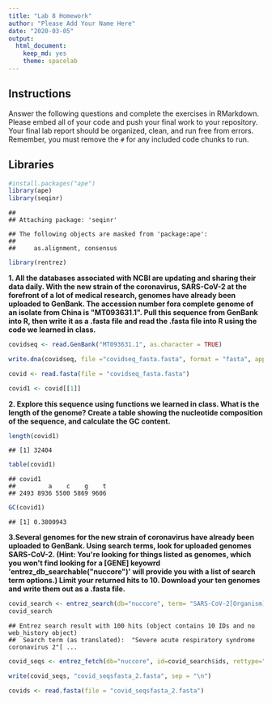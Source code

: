 ```yaml
---
title: "Lab 8 Homework"
author: "Please Add Your Name Here"
date: "2020-03-05"
output:
  html_document: 
    keep_md: yes
    theme: spacelab
---
```




## Instructions
Answer the following questions and complete the exercises in RMarkdown. Please embed all of your code and push your final work to your repository. Your final lab report should be organized, clean, and run free from errors. Remember, you must remove the `#` for any included code chunks to run.  

## Libraries


```r
#install.packages("ape")
library(ape)
library(seqinr)
```

```
## 
## Attaching package: 'seqinr'
```

```
## The following objects are masked from 'package:ape':
## 
##     as.alignment, consensus
```

```r
library(rentrez)
```

**1. All the databases associated with NCBI are updating and sharing their data daily. With the new strain of the coronavirus, SARS-CoV-2 at the forefront of a lot of medical research, genomes have already been uploaded to GenBank. The accession number fora complete genome of an isolate from China is "MT093631.1". Pull this sequence from GenBank into R, then write it as a .fasta file and read the .fasta file into R using the code we learned in class.**

```r
covidseq <- read.GenBank("MT093631.1", as.character = TRUE)
```


```r
write.dna(covidseq, file ="covidseq_fasta.fasta", format = "fasta", append = FALSE, nbcol = 6, colsep = " ", colw = 10)
```


```r
covid <- read.fasta(file = "covidseq_fasta.fasta")
```


```r
covid1 <- covid[[1]]
```






**2. Explore this sequence using functions we learned in class. What is the length of the genome? Create a table showing the nucleotide composition of the sequence, and calculate the GC content.**

```r
length(covid1)
```

```
## [1] 32404
```



```r
table(covid1)
```

```
## covid1
##         a    c    g    t 
## 2493 8936 5500 5869 9606
```

```r
GC(covid1)
```

```
## [1] 0.3800943
```


**3.Several genomes for the new strain of coronavirus have already been uploaded to GenBank. Using search terms, look for uploaded genomes SARS-CoV-2. (Hint: You're looking for things listed as genomes, which you won't find looking for a [GENE] keyowrd 'entrez_db_searchable("nuccore")' will provide you with a list of search term options.) Limit your returned hits to 10. Download your ten genomes and write them out as a .fasta file.**




```r
covid_search <- entrez_search(db="nuccore", term= "SARS-CoV-2[Organism]", retmax=10)
covid_search
```

```
## Entrez search result with 100 hits (object contains 10 IDs and no web_history object)
##  Search term (as translated):  "Severe acute respiratory syndrome coronavirus 2"[ ...
```


```r
covid_seqs <- entrez_fetch(db="nuccore", id=covid_search$ids, rettype="fasta")
```



```r
write(covid_seqs, "covid_seqsfasta_2.fasta", sep = "\n")
```


```r
covids <- read.fasta(file = "covid_seqsfasta_2.fasta")
```



